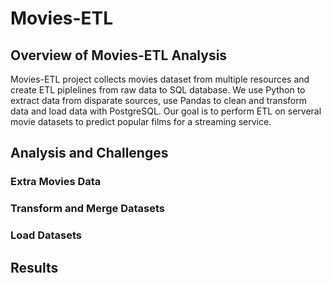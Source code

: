 # Movies-ETL

## Overview of Movies-ETL Analysis
Movies-ETL project collects movies dataset from multiple resources and create ETL piplelines from raw data to SQL database. We use Python to extract data from disparate sources, use Pandas to clean and transform data and load data with PostgreSQL. Our goal is to perform ETL on serveral movie datasets to predict popular films for a streaming service. 

## Analysis and Challenges
### Extra Movies Data

### Transform and Merge Datasets


### Load Datasets


## Results




